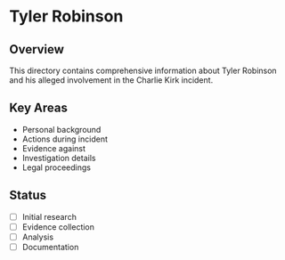 # Tyler Robinson

## Overview
This directory contains comprehensive information about Tyler Robinson and his alleged involvement in the Charlie Kirk incident.

## Key Areas
- Personal background
- Actions during incident
- Evidence against
- Investigation details
- Legal proceedings

## Status
- [ ] Initial research
- [ ] Evidence collection
- [ ] Analysis
- [ ] Documentation